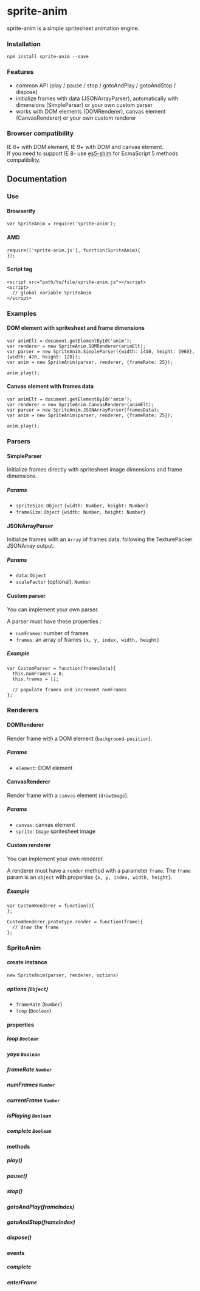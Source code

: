 # sprite-anim

sprite-anim is a simple spritesheet animation engine.

### Installation
`npm install sprite-anim --save`

### Features
- common API (play / pause / stop / gotoAndPlay / gotoAndStop / dispose)
- initialize frames with data (JSONArrayParser), automatically with dimensions (SimpleParser) or your own custom parser
- works with DOM elements (DOMRenderer), canvas element (CanvasRenderer) or your own custom renderer

### Browser compatibility
IE 6+ with DOM element, IE 9+ with DOM and canvas element.    
If you need to support IE 8- use [es5-shim](https://github.com/es-shims/es5-shim) for EcmaScript 5 methods compatibility.

## Documentation

### Use
#### Browserify
```
var SpriteAnim = require('sprite-anim');
````

#### AMD
```
require(['sprite-anim.js'], function(SpriteAnim){
});
````

#### Script tag
```
<script src="path/to/file/sprite-anim.js"></script>
<script>
  // global variable SpriteAnim
</script>
````

### Examples

#### DOM element with spritesheet and frame dimensions

```
var animElt = document.getElementById('anim');
var renderer = new SpriteAnim.DOMRenderer(animElt);
var parser = new SpriteAnim.SimpleParser({width: 1410, height: 3960}, {width: 470, height: 120});
var anim = new SpriteAnim(parser, renderer, {frameRate: 25});

anim.play();
```

#### Canvas element with frames data

```
var animElt = document.getElementById('anim');
var renderer = new SpriteAnim.CanvasRenderer(animElt);
var parser = new SpriteAnim.JSONArrayParser(framesData);
var anim = new SpriteAnim(parser, renderer, {frameRate: 25});

anim.play();
```

### Parsers

#### SimpleParser
Initialize frames directly with spritesheet image dimensions and frame dimensions.

##### Params
- `spriteSize`: `Object` `{width: Number, height: Number}`
- `frameSize`: `Object` `{width: Number, height: Number}`

#### JSONArrayParser
Initialize frames with an `Array` of frames data, following the TexturePacker JSONArray output.

##### Params
- `data`: `Object`
- `scaleFactor` (optional): `Number`

#### Custom parser
You can implement your own parser.

A parser must have these properties : 
- `numFrames`: number of frames
- `frames`: an array of frames `{x, y, index, width, height}`

##### Example
```
var CustomParser = function(framesData){
  this.numFrames = 0;
  this.frames = [];

  // populate frames and increment numFrames
};
```


### Renderers

#### DOMRenderer
Render frame with a DOM element (`background-position`).

##### Params
- `element`: DOM element

#### CanvasRenderer
Render frame with a `canvas` element (`drawImage`).

##### Params
- `canvas`: canvas element
- `sprite`: `Image` spritesheet image

#### Custom renderer
You can implement your own renderer.

A renderer must have a `render` method with a parameter `frame`.
The `frame` param is an `object` with properties `{x, y, index, width, height}`.

##### Example
```
var CustomRenderer = function(){
};

CustomRenderer.prototype.render = function(frame){
  // draw the frame
};
```

### SpriteAnim 
 
 
#### create instance
`new SpriteAnim(parser, renderer, options)`

##### options (`Object`)
- `frameRate` (`Number`)
- `loop` (`Boolean`) 
 

#### properties 
 
##### loop `Boolean` 
 
##### yoyo `Boolean` 

##### frameRate `Number` 
 
##### numFrames `Number` 

##### currentFrame `Number` 
 
##### isPlaying `Boolean` 
 
##### complete `Boolean` 
 

#### methods 
 
##### play() 
 
##### pause() 
 
##### stop() 
 
##### gotoAndPlay(frameIndex) 
 
##### gotoAndStop(frameIndex) 
 
##### dispose() 
 
 

#### events 
 
##### complete 
 
##### enterFrame





